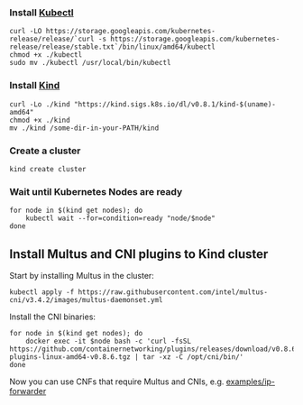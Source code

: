 ### Install [Kubectl](https://kubernetes.io/docs/tasks/tools/install-kubectl/#install-kubectl-on-linux)

```
curl -LO https://storage.googleapis.com/kubernetes-release/release/`curl -s https://storage.googleapis.com/kubernetes-release/release/stable.txt`/bin/linux/amd64/kubectl
chmod +x ./kubectl
sudo mv ./kubectl /usr/local/bin/kubectl
```

### Install [Kind](https://github.com/kubernetes-sigs/kind#installation-and-usage)

```
curl -Lo ./kind "https://kind.sigs.k8s.io/dl/v0.8.1/kind-$(uname)-amd64"
chmod +x ./kind
mv ./kind /some-dir-in-your-PATH/kind
```

### Create a cluster

```
kind create cluster
```

### Wait until Kubernetes Nodes are ready

```
for node in $(kind get nodes); do
    kubectl wait --for=condition=ready "node/$node"
done
```

## Install Multus and CNI plugins to Kind cluster

Start by installing Multus in the cluster:

```
kubectl apply -f https://raw.githubusercontent.com/intel/multus-cni/v3.4.2/images/multus-daemonset.yml
```

Install the CNI binaries:

```
for node in $(kind get nodes); do
    docker exec -it $node bash -c 'curl -fsSL https://github.com/containernetworking/plugins/releases/download/v0.8.6/cni-plugins-linux-amd64-v0.8.6.tgz | tar -xz -C /opt/cni/bin/'
done
```

Now you can use CNFs that require Multus and CNIs, e.g. [examples/ip-forwarder](https://github.com/cncf/cnf-testsuite/tree/main/example-cnfs/ip-forwarder)

